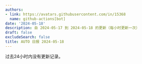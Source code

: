 ```yaml
---
authors:
- link: https://avatars.githubusercontent.com/in/15368
  name: github-actions[bot]
date: '2024-05-18'
description: 自 2024-05-17 到 2024-05-18 的更新（每小时更新一次）
draft: false
excludeSearch: false
title: AUTO 日报 2024-05-18
---
```


过去24小时内没有更新记录。